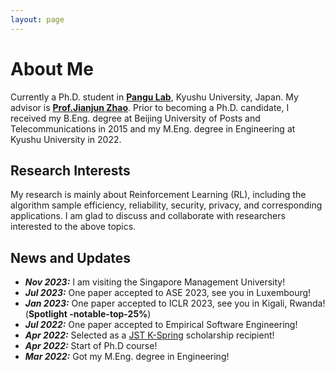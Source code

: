 ```yaml
---
layout: page
---
```


# About Me




Currently a Ph.D. student in [**Pangu Lab**](https://pangukaitian.github.io/pangu/?lg=en&tab=home), Kyushu University, Japan. My advisor is [**Prof.Jianjun Zhao**](http://stap.ait.kyushu-u.ac.jp/~zhao/). Prior to becoming a Ph.D. candidate, I received my B.Eng. degree at Beijing University of Posts and Telecommunications in 2015 and my M.Eng. degree in Engineering at Kyushu University in 2022.

## Research Interests

My research is mainly about Reinforcement Learning (RL), including the algorithm sample efficiency, reliability, security, privacy, and corresponding applications. I am glad to discuss and collaborate with researchers interested to the above topics.

## News and Updates

- ***Nov 2023:*** I am visiting the Singapore Management University!
- ***Jul 2023:*** One paper accepted to ASE 2023, see you in Luxembourg! 
- ***Jan 2023:*** One paper accepted to ICLR 2023, see you in Kigali, Rwanda! (**Spotlight -notable-top-25%**)
- ***Jul 2022:*** One paper accepted to Empirical Software Engineering!
- ***Apr 2022:*** Selected as a [JST K-Spring](https://k-spring.kyushu-u.ac.jp/) scholarship recipient!
- ***Apr 2022:*** Start of Ph.D course!
- ***Mar 2022:*** Got my M.Eng. degree in Engineering!




